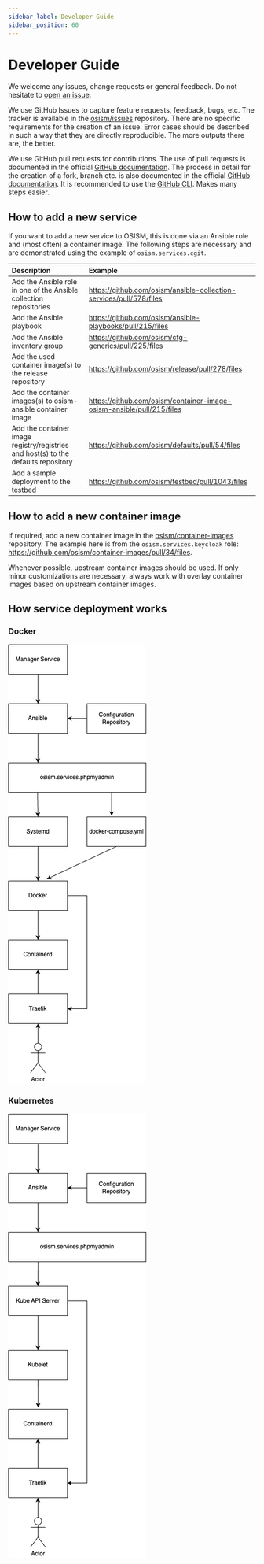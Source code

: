 ```yaml
---
sidebar_label: Developer Guide
sidebar_position: 60
---
```


# Developer Guide

We welcome any issues, change requests or general feedback. Do not hesitate to [open an issue](https://github.com/osism/issues/issues/new).

We use GitHub Issues to capture feature requests, feedback, bugs, etc. The tracker is available in the
[osism/issues](https://github.com/osism/issues/issues) repository. There are no specific requirements for the creation of an issue.
Error cases should be described in such a way that they are directly reproducible. The more outputs there are,
the better.

We use GitHub pull requests for contributions. The use of pull requests is documented in the
official [GitHub documentation](https://docs.github.com/en/github/collaborating-with-pull-requests).
The process in detail for the creation of a fork, branch etc. is also documented in the
official [GitHub documentation](https://docs.github.com/en/github/collaborating-with-pull-requests/proposing-changes-to-your-work-with-pull-requests).
It is recommended to use the [GitHub CLI](https://cli.github.com). Makes many steps easier.

## How to add a new service

If you want to add a new service to OSISM, this is done via an Ansible role and (most often)
a container image. The following steps are necessary and are demonstrated using the example
of `osism.services.cgit`.

| Description                                                                         | Example                                                                |
|:------------------------------------------------------------------------------------|:-----------------------------------------------------------------------|
| Add the Ansible role in one of the Ansible collection repositories                  | https://github.com/osism/ansible-collection-services/pull/578/files    |
| Add the Ansible playbook                                                            | https://github.com/osism/ansible-playbooks/pull/215/files              |
| Add the Ansible inventory group                                                     | https://github.com/osism/cfg-generics/pull/225/files                   |
| Add the used container image(s) to the release repository                           | https://github.com/osism/release/pull/278/files                        |
| Add the container images(s) to osism-ansible container image                        | https://github.com/osism/container-image-osism-ansible/pull/215/files  |
| Add the container image registry/registries and host(s) to the defaults repository  | https://github.com/osism/defaults/pull/54/files                        |
| Add a sample deployment to the testbed                                              | https://github.com/osism/testbed/pull/1043/files                       |

## How to add a new container image

If required, add a new container image in the [osism/container-images](https://github.com/osism/container-images)
repository. The example here is from the `osism.services.keycloak` role: https://github.com/osism/container-images/pull/34/files.

Whenever possible, upstream container images should be used. If only minor customizations are necessary,
always work with overlay container images based on upstream container images.

## How service deployment works

### Docker

![Service deployment with Docker](./images/service-with-docker.drawio.png)

### Kubernetes

![Service deployment with Kubernetes](./images/service-with-kubernetes.drawio.png)
